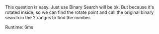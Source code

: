 This question is easy. Just use Binary Search will be ok. But because it's rotated inside, so we can find the rotate point and call the original binary search in the 2 ranges to find the number.

Runtime: 6ms
